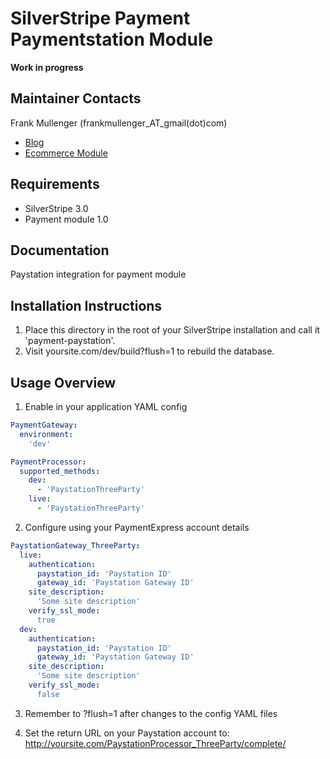 SilverStripe Payment Paymentstation Module
===========================================

**Work in progress**

Maintainer Contacts
-------------------
Frank Mullenger (frankmullenger_AT_gmail(dot)com)
* [Blog](http://deadlytechnology.com/silverstripe/)
* [Ecommerce Module](http://swipestripe.com)

Requirements
------------
* SilverStripe 3.0
* Payment module 1.0

Documentation
-------------
Paystation integration for payment module

Installation Instructions
-------------------------
1. Place this directory in the root of your SilverStripe installation and call it 'payment-paystation'.
2. Visit yoursite.com/dev/build?flush=1 to rebuild the database.

Usage Overview
--------------
1. Enable in your application YAML config

```yaml
PaymentGateway:
  environment:
    'dev'

PaymentProcessor:
  supported_methods:
    dev:
      - 'PaystationThreeParty'
    live:
      - 'PaystationThreeParty'
```
2. Configure using your PaymentExpress account details

```yaml
PaystationGateway_ThreeParty:
  live:
    authentication:
      paystation_id: 'Paystation ID'
      gateway_id: 'Paystation Gateway ID'
    site_description: 
      'Some site description'
    verify_ssl_mode:
      true
  dev:
    authentication:
      paystation_id: 'Paystation ID'
      gateway_id: 'Paystation Gateway ID'
    site_description: 
      'Some site description'
    verify_ssl_mode:
      false
```

3. Remember to ?flush=1 after changes to the config YAML files

4. Set the return URL on your Paystation account to: http://yoursite.com/PaystationProcessor_ThreeParty/complete/

